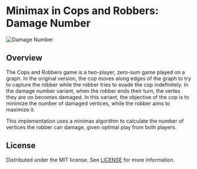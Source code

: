 # Minimax in Cops and Robbers: Damage Number

![Damage Number](images/damage-numbers.png)

## Overview
The Cops and Robbers game is a two-player, zero-sum game played on a graph. In the original version, the cop moves along edges of the graph to try to capture the robber while the robber tries to evade the cop indefinitely. In the damage number variant, when the robber ends their turn, the vertex they are on becomes damaged. In this variant, the objective of the cop is to minimize the number of damaged vertices, while the robber aims to maximize it.

This implementation uses a minimax algorithm to calculate the number of vertices the robber can damage, given optimal play from both players.

## License

Distributed under the MIT license. See [LICENSE](LICENSE) for more information.
